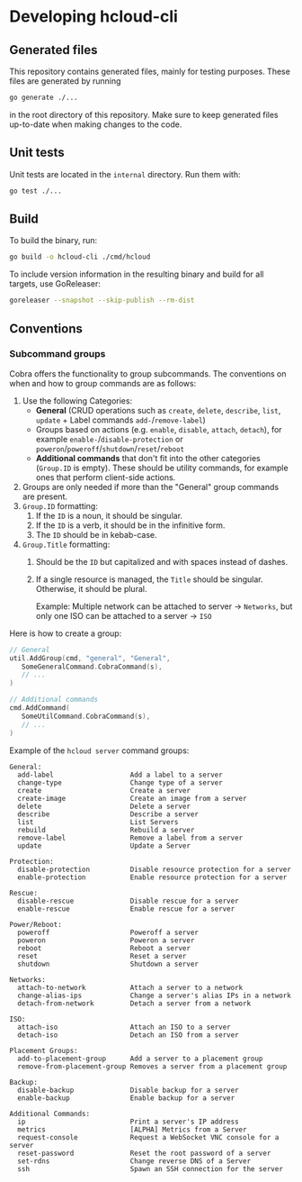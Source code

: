 # Developing hcloud-cli

## Generated files

This repository contains generated files, mainly for testing purposes. These files are generated by running

```sh
go generate ./...
```

in the root directory of this repository. Make sure to keep generated files up-to-date
when making changes to the code.

## Unit tests

Unit tests are located in the `internal` directory. Run them with:

```sh
go test ./...
```

## Build

To build the binary, run:

```sh
go build -o hcloud-cli ./cmd/hcloud
```

To include version information in the resulting binary and build for all targets, use GoReleaser:

```sh
goreleaser --snapshot --skip-publish --rm-dist
```

## Conventions

### Subcommand groups

Cobra offers the functionality to group subcommands. The conventions on when and how to group commands are as follows:

1. Use the following Categories:
    - **General** (CRUD operations such as `create`, `delete`, `describe`, `list`, `update` + Label
      commands `add-`/`remove-label`)
    - Groups based on actions (e.g. `enable`, `disable`, `attach`, `detach`), for example `enable-`/`disable-protection`
      or `poweron`/`poweroff`/`shutdown`/`reset`/`reboot`
    - **Additional commands** that don't fit into the other categories (`Group.ID` is empty). These should be
      utility commands, for example ones that perform client-side actions.
2. Groups are only needed if more than the "General" group commands are present.
3. `Group.ID` formatting:
    1. If the `ID` is a noun, it should be singular.
    2. If the `ID` is a verb, it should be in the infinitive form.
    3. The `ID` should be in kebab-case.
4. `Group.Title` formatting:
    1. Should be the `ID` but capitalized and with spaces instead of dashes.
    2. If a single resource is managed, the `Title` should be singular. Otherwise, it should be plural.

       Example: Multiple network can be attached to server -> `Networks`, but only one ISO can be attached to a server -> `ISO`

Here is how to create a group:

```go
// General
util.AddGroup(cmd, "general", "General",
   SomeGeneralCommand.CobraCommand(s),
   // ...
)

// Additional commands
cmd.AddCommand(
   SomeUtilCommand.CobraCommand(s),
   // ...
)
```

Example of the `hcloud server` command groups:

```
General:
  add-label                   Add a label to a server
  change-type                 Change type of a server
  create                      Create a server
  create-image                Create an image from a server
  delete                      Delete a server
  describe                    Describe a server
  list                        List Servers
  rebuild                     Rebuild a server
  remove-label                Remove a label from a server
  update                      Update a Server

Protection:
  disable-protection          Disable resource protection for a server
  enable-protection           Enable resource protection for a server

Rescue:
  disable-rescue              Disable rescue for a server
  enable-rescue               Enable rescue for a server

Power/Reboot:
  poweroff                    Poweroff a server
  poweron                     Poweron a server
  reboot                      Reboot a server
  reset                       Reset a server
  shutdown                    Shutdown a server

Networks:
  attach-to-network           Attach a server to a network
  change-alias-ips            Change a server's alias IPs in a network
  detach-from-network         Detach a server from a network

ISO:
  attach-iso                  Attach an ISO to a server
  detach-iso                  Detach an ISO from a server

Placement Groups:
  add-to-placement-group      Add a server to a placement group
  remove-from-placement-group Removes a server from a placement group

Backup:
  disable-backup              Disable backup for a server
  enable-backup               Enable backup for a server

Additional Commands:
  ip                          Print a server's IP address
  metrics                     [ALPHA] Metrics from a Server
  request-console             Request a WebSocket VNC console for a server
  reset-password              Reset the root password of a server
  set-rdns                    Change reverse DNS of a Server
  ssh                         Spawn an SSH connection for the server
```
